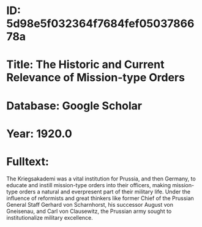 # ID: 5d98e5f032364f7684fef0503786678a
# Title: The Historic and Current Relevance of Mission-type Orders
# Database: Google Scholar
# Year: 1920.0
# Fulltext:
The Kriegsakademi was a vital institution for Prussia, and then Germany, to educate and instill mission-type orders into their officers, making mission-type orders a natural and everpresent part of their military life.
Under the influence of reformists and great thinkers like former Chief of the Prussian General Staff Gerhard von Scharnhorst, his successor August von Gneisenau, and Carl von Clausewitz, the Prussian army sought to institutionalize military excellence.